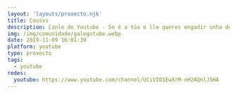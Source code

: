```yaml
---
layout: 'layouts/proxecto.njk'
title: Cousxs
description: Canle de Youtube - Se é a túa e lle queres engadir unha descripción e etiquetas, ponte en contacto con nós.
img: /img/comunidade/galegotube.webp
date: 2019-11-09 16:01:39
platform: youtube
type: proxecto
tags:
  - youtube
redes:
  youtube: https://www.youtube.com/channel/UCiVIO1EwXrM-nH2AQnlJ5HA
---
```


